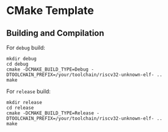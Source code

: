 # CMake Template

## Building and Compilation

For `debug` build:

```console
mkdir debug
cd debug
cmake -DCMAKE_BUILD_TYPE=Debug -DTOOLCHAIN_PREFIX=/your/toolchain/riscv32-unknown-elf- ..
make
```

For `release` build:

```console
mkdir release
cd release
cmake -DCMAKE_BUILD_TYPE=Release -DTOOLCHAIN_PREFIX=/your/toolchain/riscv32-unknown-elf- ..
make
```
